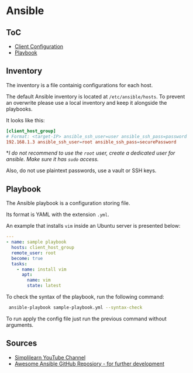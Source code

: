 # Ansible

## ToC

* [Client Configuration](#client-configuration)
* [Playbook](#playbook)

## Inventory

The inventory is a file containig configurations for each host.

The default Ansible inventory is located at `/etc/ansible/hosts`. To prevent an overwrite please use a local inventory and keep it alongside the playbooks.

It looks like this:

```conf
[client_host_group]
# Format: <target-IP> ansible_ssh_user=user ansible_ssh_pass=password
192.168.1.3 ansible_ssh_user=root ansible_ssh_pass=securePassword
```

**I do not recommend to use the `root` user, create a dedicated user for ansible. Make sure it has `sudo` access.*

Also, do not use plaintext passwords, use a vault or SSH keys.

## Playbook

The Ansible playbook is a configuration storing file.

Its format is YAML with the extension ```.yml```.

An example that installs ```vim``` inside an Ubuntu server is presented below:

```yaml
---
- name: sample playbook
  hosts: client_host_group
  remote_user: root
  become: true
  tasks:
    - name: install vim
      apt:
        name: vim
        state: latest
```

To check the syntax of the playbook, run the following command:

```bash
 ansible-playbook sample-playbook.yml --syntax-check
```

To run apply the config file just run the previous command without arguments.

## Sources

* [Simplilearn YouTube Channel](https://www.youtube.com/watch?v=EcnqJbxBcM0)
* [Awesome Ansible GitHub Reposiory - for further development](https://github.com/KeyboardInterrupt/awesome-ansible)
